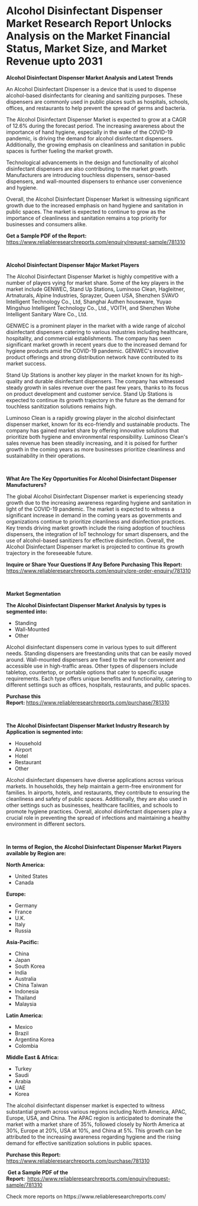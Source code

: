 <p><h1>Alcohol Disinfectant Dispenser Market Research Report Unlocks Analysis on the Market Financial Status, Market Size, and Market Revenue upto 2031</h1></p><p><strong>Alcohol Disinfectant Dispenser Market Analysis and Latest Trends</strong></p>
<p><p>An Alcohol Disinfectant Dispenser is a device that is used to dispense alcohol-based disinfectants for cleaning and sanitizing purposes. These dispensers are commonly used in public places such as hospitals, schools, offices, and restaurants to help prevent the spread of germs and bacteria.</p><p>The Alcohol Disinfectant Dispenser Market is expected to grow at a CAGR of 12.6% during the forecast period. The increasing awareness about the importance of hand hygiene, especially in the wake of the COVID-19 pandemic, is driving the demand for alcohol disinfectant dispensers. Additionally, the growing emphasis on cleanliness and sanitation in public spaces is further fueling the market growth.</p><p>Technological advancements in the design and functionality of alcohol disinfectant dispensers are also contributing to the market growth. Manufacturers are introducing touchless dispensers, sensor-based dispensers, and wall-mounted dispensers to enhance user convenience and hygiene.</p><p>Overall, the Alcohol Disinfectant Dispenser Market is witnessing significant growth due to the increased emphasis on hand hygiene and sanitation in public spaces. The market is expected to continue to grow as the importance of cleanliness and sanitation remains a top priority for businesses and consumers alike.</p></p>
<p><strong>Get a Sample PDF of the Report:&nbsp;</strong> <a href="https://www.reliableresearchreports.com/enquiry/request-sample/781310">https://www.reliableresearchreports.com/enquiry/request-sample/781310</a></p>
<p>&nbsp;</p>
<p><strong>Alcohol Disinfectant Dispenser Major Market Players</strong></p>
<p><p>The Alcohol Disinfectant Dispenser Market is highly competitive with a number of players vying for market share. Some of the key players in the market include GENWEC, Stand Up Stations, Luminoso Clean, Hagleitner, Artnaturals, Alpine Industries, Sprayzer, Queen USA, Shenzhen SVAVO Intelligent Technology Co., Ltd, Shanghai Authen houseware, Yuyao Mingshuo Intelligent Technology Co., Ltd., VOITH, and Shenzhen Wohe Intelligent Sanitary Ware Co., Ltd.</p><p>GENWEC is a prominent player in the market with a wide range of alcohol disinfectant dispensers catering to various industries including healthcare, hospitality, and commercial establishments. The company has seen significant market growth in recent years due to the increased demand for hygiene products amid the COVID-19 pandemic. GENWEC's innovative product offerings and strong distribution network have contributed to its market success.</p><p>Stand Up Stations is another key player in the market known for its high-quality and durable disinfectant dispensers. The company has witnessed steady growth in sales revenue over the past few years, thanks to its focus on product development and customer service. Stand Up Stations is expected to continue its growth trajectory in the future as the demand for touchless sanitization solutions remains high.</p><p>Luminoso Clean is a rapidly growing player in the alcohol disinfectant dispenser market, known for its eco-friendly and sustainable products. The company has gained market share by offering innovative solutions that prioritize both hygiene and environmental responsibility. Luminoso Clean's sales revenue has been steadily increasing, and it is poised for further growth in the coming years as more businesses prioritize cleanliness and sustainability in their operations.</p></p>
<p>&nbsp;</p>
<p><strong>What Are The Key Opportunities For Alcohol Disinfectant Dispenser Manufacturers?</strong></p>
<p><p>The global Alcohol Disinfectant Dispenser market is experiencing steady growth due to the increasing awareness regarding hygiene and sanitation in light of the COVID-19 pandemic. The market is expected to witness a significant increase in demand in the coming years as governments and organizations continue to prioritize cleanliness and disinfection practices. Key trends driving market growth include the rising adoption of touchless dispensers, the integration of IoT technology for smart dispensers, and the use of alcohol-based sanitizers for effective disinfection. Overall, the Alcohol Disinfectant Dispenser market is projected to continue its growth trajectory in the foreseeable future.</p></p>
<p><strong>Inquire or Share Your Questions If Any Before Purchasing This Report:</strong> <a href="https://www.reliableresearchreports.com/enquiry/pre-order-enquiry/781310">https://www.reliableresearchreports.com/enquiry/pre-order-enquiry/781310</a></p>
<p>&nbsp;</p>
<p><strong>Market Segmentation</strong></p>
<p><strong>The Alcohol Disinfectant Dispenser Market Analysis by types is segmented into:</strong></p>
<p><ul><li>Standing</li><li>Wall-Mounted</li><li>Other</li></ul></p>
<p><p>Alcohol disinfectant dispensers come in various types to suit different needs. Standing dispensers are freestanding units that can be easily moved around. Wall-mounted dispensers are fixed to the wall for convenient and accessible use in high-traffic areas. Other types of dispensers include tabletop, countertop, or portable options that cater to specific usage requirements. Each type offers unique benefits and functionality, catering to different settings such as offices, hospitals, restaurants, and public spaces.</p></p>
<p><strong>Purchase this Report:&nbsp;</strong><a href="https://www.reliableresearchreports.com/purchase/781310">https://www.reliableresearchreports.com/purchase/781310</a></p>
<p>&nbsp;</p>
<p><strong>The Alcohol Disinfectant Dispenser Market Industry Research by Application is segmented into:</strong></p>
<p><ul><li>Household</li><li>Airport</li><li>Hotel</li><li>Restaurant</li><li>Other</li></ul></p>
<p><p>Alcohol disinfectant dispensers have diverse applications across various markets. In households, they help maintain a germ-free environment for families. In airports, hotels, and restaurants, they contribute to ensuring the cleanliness and safety of public spaces. Additionally, they are also used in other settings such as businesses, healthcare facilities, and schools to promote hygiene practices. Overall, alcohol disinfectant dispensers play a crucial role in preventing the spread of infections and maintaining a healthy environment in different sectors.</p></p>
<p>&nbsp;</p>
<p><strong>In terms of Region, the Alcohol Disinfectant Dispenser Market Players available by Region are:</strong></p>
<p>
    <p> <strong> North America: </strong>
        <ul>
            <li>United States</li>
            <li>Canada</li>
        </ul>
        </p> 
    <p> <strong> Europe: </strong>
        <ul>
            <li>Germany</li>
            <li>France</li>
            <li>U.K.</li>
            <li>Italy</li>
            <li>Russia</li>
        </ul>
        </p> 
    <p> <strong> Asia-Pacific: </strong>
        <ul>
            <li>China</li>
            <li>Japan</li>
            <li>South Korea</li>
            <li>India</li>
            <li>Australia</li>
            <li>China Taiwan</li>
            <li>Indonesia</li>
            <li>Thailand</li>
            <li>Malaysia</li>
        </ul>
        </p> 
    <p> <strong> Latin America: </strong>
        <ul>
            <li>Mexico</li>
            <li>Brazil</li>
            <li>Argentina Korea</li>
            <li>Colombia</li>
        </ul>
        </p> 
    <p> <strong> Middle East & Africa: </strong>
        <ul>
            <li>Turkey</li>
            <li>Saudi</li>
            <li>Arabia</li>
            <li>UAE</li>
            <li>Korea</li>
        </ul>
    </p>
    </p>
<p><p>The alcohol disinfectant dispenser market is expected to witness substantial growth across various regions including North America, APAC, Europe, USA, and China. The APAC region is anticipated to dominate the market with a market share of 35%, followed closely by North America at 30%, Europe at 20%, USA at 10%, and China at 5%. This growth can be attributed to the increasing awareness regarding hygiene and the rising demand for effective sanitization solutions in public spaces.</p></p>
<p><strong>Purchase this Report: </strong><a href="https://www.reliableresearchreports.com/purchase/781310">https://www.reliableresearchreports.com/purchase/781310</a></p>
<p>&nbsp;<strong>Get a Sample PDF of the Report:&nbsp;&nbsp;</strong><a href="https://www.reliableresearchreports.com/enquiry/request-sample/781310">https://www.reliableresearchreports.com/enquiry/request-sample/781310</a></p>
<p><strong></strong></p>
<p>Check more reports on https://www.reliableresearchreports.com/</p>